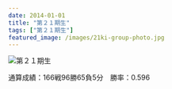 ```yaml
---
date: 2014-01-01
title: "第２１期生"
tags: ["第２１期生"]
featured_image: /images/21ki-group-photo.jpg
---
```


![第２１期生](/images/21ki-group-photo.jpg)

通算成績：166戦96勝65負5分　勝率：0.596
